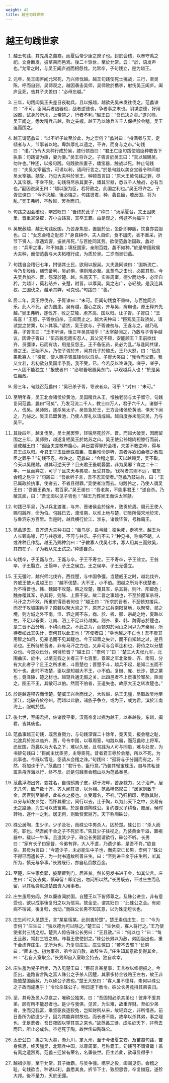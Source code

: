 ```yaml
---
weight: 42
title: 越王句践世家
---
```


# 越王句践世家

1. <span id="越王句践世家-1"></span>
越王句践，其先禹之苗裔，而夏后帝少康之庶子也。封於会稽，以奉守禹之祀。文身断发，披草莱而邑焉。後二十馀世，至於允常。云：“於，语发声也。”允常之时，与吴王阖庐战而相怨伐。允常卒，子句践立，是为越王。

2. <span id="越王句践世家-2"></span>
元年，吴王阖庐闻允常死，乃兴师伐越。越王句践使死士挑战，三行，至吴陈，呼而自刭。吴师观之，越因袭击吴师，吴师败於槜李，射伤吴王阖庐。阖庐且死，告其子夫差曰：“必毋忘越。”

3. <span id="越王句践世家-3"></span>
三年，句践闻吴王夫差日夜勒兵，且以报越，越欲先吴未发往伐之。范蠡谏曰：“不可。臣闻兵者凶器也，战者逆德也，争者事之末也。阴谋逆德，好用凶器，试身於所末，上帝禁之，行者不利。”越王曰：“吾已决之矣。”遂兴师。吴王闻之，悉发精兵击越，败之夫椒。越王乃以馀兵五千人保栖於会稽。吴王追而围之。

4. <span id="越王句践世家-4"></span>
越王谓范蠡曰：“以不听子故至於此，为之柰何？”蠡对曰：“持满者与天，定倾者与人，节事者以地。卑辞厚礼以遗之，不许，而身与之市。”句践曰：“诺。”乃令大夫种行成於吴，膝行顿首曰：“君王亡臣句践使陪臣种敢告下执事：句践请为臣，妻为妾。”吴王将许之。子胥言於吴王曰：“天以越赐吴，勿许也。”种还，以报句践。句践欲杀妻子，燔宝器，触战以死。种止句践曰：“夫吴太宰嚭贪，可诱以利，请间行言之。”於是句践以美女宝器令种间献吴太宰嚭。嚭受，乃见大夫种於吴王。种顿首言曰：“原大王赦句践之罪，尽入其宝器。不幸不赦，句践将尽杀其妻子，燔其宝器，悉五千人触战，必有当也。”嚭因说吴王曰：“越以服为臣，若将赦之，此国之利也。”吴王将许之。子胥进谏曰：“今不灭越，後必悔之。句践贤君，种、蠡良臣，若反国，将为乱。”吴王弗听，卒赦越，罢兵而归。

5. <span id="越王句践世家-5"></span>
句践之困会稽也，喟然叹曰：“吾终於此乎？”种曰：“汤系夏台，文王囚羑里，晋重耳饹翟，齐小白饹莒，其卒王霸。由是观之，何遽不为福乎？”

6. <span id="越王句践世家-6"></span>
吴既赦越，越王句践反国，乃苦身焦思，置胆於坐，坐卧即仰胆，饮食亦尝胆也。曰：“女忘会稽之耻邪？”身自耕作，夫人自织，食不加肉，衣不重采，折节下贤人，厚遇宾客，振贫吊死，”与百姓同其劳。欲使范蠡治国政，蠡对曰：“兵甲之事，种不如蠡；填抚国家，亲附百姓，蠡不如种。”於是举国政属大夫种，而使范蠡与大夫柘稽行成，为质於吴。二岁而吴归蠡。

7. <span id="越王句践世家-7"></span>
句践自会稽归七年，拊循其士民，欲用以报吴。大夫逢同谏曰：“国新流亡，今乃复殷给，缮饰备利，吴必惧，惧则难必至。且鸷鸟之击也，必匿其形。今夫吴兵加齐、晋，怨深於楚、越，名高天下，实害周室，德少而功多，必淫自矜。为越计，莫若结齐，亲楚，附晋，以厚吴。吴之志广，必轻战。是我连其权，三国伐之，越承其弊，可克也。”句践曰：“善。”

8. <span id="越王句践世家-8"></span>
居二年，吴王将伐齐。子胥谏曰：“未可。臣闻句践食不重味，与百姓同苦乐。此人不死，必为国患。吴有越，腹心之疾，齐与吴，疥甪也。原王释齐先越。”吴王弗听，遂伐齐，败之艾陵，虏齐高、国以归。让子胥。子胥曰：“王毋喜！”王怒，子胥欲自杀，王闻而止之。越大夫种曰：“臣观吴王政骄矣，请试尝之贷粟，以卜其事。”请贷，吴王欲与，子胥谏勿与，王遂与之，越乃私喜。子胥言曰：“王不听谏，後三年吴其墟乎！”太宰嚭闻之，乃数与子胥争越议，因谗子胥曰：“伍员貌忠而实忍人，其父兄不顾，安能顾王？王前欲伐齐，员彊谏，已而有功，用是反怨王。王不备伍员，员必为乱。”与逢同共谋，谗之王。王始不从，乃使子胥於齐，闻其讬子於鲍氏，王乃大怒，曰：“伍员果欺寡人！”役反，使人赐子胥属镂剑以自杀。子胥大笑曰：“我令而父霸，我又立若，若初欲分吴国半予我，我不受，已，今若反以谗诛我。嗟乎，嗟乎，一人固不能独立！”报使者曰：“必取吾眼置吴东门，以观越兵入也！”於是吴任嚭政。

9. <span id="越王句践世家-9"></span>
居三年，句践召范蠡曰：“吴已杀子胥，导谀者众，可乎？”对曰：“未可。”

10. <span id="越王句践世家-10"></span>
至明年春，吴王北会诸侯於黄池，吴国精兵从王，惟独老弱与太子留守。句践复问范蠡，蠡曰“可矣”。乃发习流二千人，教士四万人，君子六千人，诸御千人，伐吴。吴师败，遂杀吴太子。吴告急於王，王方会诸侯於黄池，惧天下闻之，乃祕之。吴王已盟黄池，乃使人厚礼以请成越。越自度亦未能灭吴，乃与吴平。

11. <span id="越王句践世家-11"></span>
其後四年，越复伐吴。吴士民罢弊，轻锐尽死於齐、晋。而越大破吴，因而留围之三年，吴师败，越遂复栖吴王於姑苏之山。吴王使公孙雄肉袒膝行而前，请成越王曰：“孤臣夫差敢布腹心，异日尝得罪於会稽，夫差不敢逆命，得与君王成以归。今君王举玉趾而诛孤臣，孤臣惟命是听，意者亦欲如会稽之赦孤臣之罪乎？”句践不忍，欲许之。范蠡曰：“会稽之事，天以越赐吴，吴不取。今天以吴赐越，越其可逆天乎？且夫君王蚤朝晏罢，非为吴邪？谋之二十二年，一旦而弃之，可乎？且夫天与弗取，反受其咎。‘伐柯者其则不远’，君忘会稽之戹乎？”句践曰：“吾欲听子言，吾不忍其使者。”范蠡乃鼓进兵，曰：“王已属政於执事，使者去，不者且得罪。”吴使者泣而去。句践怜之，乃使人谓吴王曰：“吾置王甬东，君百家。”吴王谢曰：“吾老矣，不能事君王！”遂自杀。乃蔽其面，曰：“吾无面以见子胥也！”越王乃葬吴王而诛太宰嚭。

12. <span id="越王句践世家-12"></span>
句践已平吴，乃以兵北渡淮，与齐、晋诸侯会於徐州，致贡於周。周元王使人赐句践胙，命为伯。句践已去，渡淮南，以淮上地与楚，归吴所侵宋地於宋，与鲁泗东方百里。当是时，越兵横行於江、淮东，诸侯毕贺，号称霸王。

13. <span id="越王句践世家-13"></span>
范蠡遂去，自齐遗大夫种书曰：“蜚鸟尽，良弓藏；狡兔死，走狗烹。越王为人长颈鸟喙，可与共患难，不可与共乐。子何不去？”种见书，称病不朝。人或谗种且作乱，越王乃赐种剑曰：“子教寡人伐吴七术，寡人用其三而败吴，其四在子，子为我从先王试之。”种遂自杀。

14. <span id="越王句践世家-14"></span>
句践卒，子王鼫与立。王鼫与卒，子王不寿立。王不寿卒，子王翁立。王翁卒，子王翳立。王翳卒，子王之侯立。王之侯卒，子王无彊立。

15. <span id="越王句践世家-15"></span>
王无彊时，越兴师北伐齐，西伐楚，与中国争彊。当楚威王之时，越北伐齐，齐威王使人说越王曰：“越不伐楚，大不王，小不伯。图越之所为不伐楚者，为不得晋也。韩、魏固不攻楚。韩之攻楚，覆其军，杀其将，则叶、阳翟危；魏亦覆其军，杀其将，则陈、上蔡不安。故二晋之事越也，不至於覆军杀将，马汗之力不效。所重於得晋者何也？”越王曰：“所求於晋者，不至顿刃接兵，而况于攻城围邑乎？原魏以聚大梁之下，原齐之试兵南阳莒地，以聚常、郯之境，则方城之外不南，淮、泗之间不东，商、於、析、郦、宗胡之地，夏路以左，不足以备秦，江南、泗上不足以待越矣。则齐、秦、韩、魏得志於楚也，是二晋不战分地，不耕而穫之。不此之为，而顿刃於河山之间以为齐秦用，所待者如此其失计，柰何其以此王也！”齐使者曰：“幸也越之不亡也！吾不贵其用智之如目，见豪毛而不见其睫也。今王知晋之失计，而不自知越之过，是目论也。王所待於晋者，非有马汗之力也，又非可与合军连和也，将待之以分楚众也。今楚众已分，何待於晋？”越王曰：“柰何？”曰：“楚三大夫张九军，北围曲沃、於中，以至无假之关者三千七百里，景翠之军北聚鲁、齐、南阳，分有大此者乎？且王之所求者，斗晋楚也；晋楚不斗，越兵不起，是知二五而不知十也。此时不攻楚，臣以是知越大不王，小不伯。复雠、庞、长沙，楚之粟也；竟泽陵，楚之材也。越窥兵通无假之关，此四邑者不上贡事於郢矣。臣闻之，图王不王，其敝可以伯。然而不伯者，王道失也。故原大王之转攻楚也。”

16. <span id="越王句践世家-16"></span>
於是越遂释齐而伐楚。楚威王兴兵而伐之，大败越，杀王无彊，尽取故吴地至浙江，北破齐於徐州。而越以此散，诸族子争立，或为王，或为君，滨於江南海上，服朝於楚。

17. <span id="越王句践世家-17"></span>
後七世，至闽君摇，佐诸侯平秦。汉高帝复以摇为越王，以奉越後。东越，闽君，皆其後也。

18. <span id="越王句践世家-18"></span>
范蠡事越王句践，既苦身戮力，与句践深谋二十馀年，竟灭吴，报会稽之耻，北渡兵於淮以临齐、晋，号令中国，以尊周室，句践以霸，而范蠡称上将军。还反国，范蠡以为大名之下，难以久居，且句践为人可与同患，难与处安，为书辞句践曰：“臣闻主忧臣劳，主辱臣死。昔者君王辱於会稽，所以不死，为此事也。今既以雪耻，臣请从会稽之诛。”句践曰：“孤将与子分国而有之。不然，将加诛于子。”范蠡曰：“君行令，臣行意。”乃装其轻宝珠玉，自与其私徒属乘舟浮海以行，终不反。於是句践表会稽山以为范蠡奉邑。

19. <span id="越王句践世家-19"></span>
范蠡浮海出齐，变姓名，自谓鸱夷子皮，耕于海畔，苦身戮力，父子治产。居无几何，致产数十万。齐人闻其贤，以为相。范蠡喟然叹曰：“居家则致千金，居官则至卿相，此布衣之极也。久受尊名，不祥。”乃归相印，尽散其财，以分与知友乡党，而怀其重宝，间行以去，止于陶，以为此天下之中，交易有无之路通，为生可以致富矣。於是自谓陶硃公。复约要父子耕畜，废居，候时转物，逐什一之利。居无何，则致赀累巨万。天下称陶硃公。

20. <span id="越王句践世家-20"></span>
硃公居陶，生少子。少子及壮，而硃公中男杀人，囚於楚。硃公曰：“杀人而死，职也。然吾闻千金之子不死於市。”告其少子往视之。乃装黄金千溢，置褐器中，载以一牛车。且遣其少子，硃公长男固请欲行，硃公不听。长男曰：“家有长子曰家督，今弟有罪，大人不遣，乃遗少弟，是吾不肖。”欲自杀。其母为言曰：“今遣少子，未必能生中子也，而先空亡长男，柰何？”硃公不得已而遣长子，为一封书遗故所善庄生。曰：“至则进千金于庄生所，听其所为，慎无与争事。”长男既行，亦自私赍数百金。

21. <span id="越王句践世家-21"></span>
至楚，庄生家负郭，披藜藋到门，居甚贫。然长男发书进千金，如其父言。庄生曰：“可疾去矣，慎毋留！即弟出，勿问所以然。”长男既去，不过庄生而私留，以其私赍献遗楚国贵人用事者。

22. <span id="越王句践世家-22"></span>
庄生虽居穷阎，然以廉直闻於国，自楚王以下皆师尊之。及硃公进金，非有意受也，欲以成事後复归之以为信耳。故金至，谓其妇曰：“此硃公之金。有如病不宿诫，後复归，勿动。”而硃公长男不知其意，以为殊无短长也。

23. <span id="越王句践世家-23"></span>
庄生间时入见楚王，言“某星宿某，此则害於楚”。楚王素信庄生，曰：“今为柰何？”庄生曰：“独以德为可以除之。”楚王曰：“生休矣，寡人将行之。”王乃使使者封三钱之府。楚贵人惊告硃公长男曰：“王且赦。”曰：“何以也？”曰：“每王且赦，常封三钱之府。昨暮王使使封之。”硃公长男以为赦，弟固当出也，重千金虚弃庄生，无所为也，乃复见庄生。庄生惊曰：“若不去邪？”长男曰：“固未也。初为事弟，弟今议自赦，故辞生去。”庄生知其意欲复得其金，曰：“若自入室取金。”长男即自入室取金持去，独自欢幸。

24. <span id="越王句践世家-24"></span>
庄生羞为兒子所卖，乃入见楚王曰：“臣前言某星事，王言欲以修德报之。今臣出，道路皆言陶之富人硃公之子杀人囚楚，其家多持金钱赂王左右，故王非能恤楚国而赦，乃以硃公子故也。”楚王大怒曰：“寡人虽不德耳，柰何以硃公之子故而施惠乎！”令论杀硃公子，明日遂下赦令。硃公长男竟持其弟丧归。

25. <span id="越王句践世家-25"></span>
至，其母及邑人尽哀之，唯硃公独笑，曰：“吾固知必杀其弟也！彼非不爱其弟，顾有所不能忍者也。是少与我俱，见苦，为生难，故重弃财。至如少弟者，生而见我富，乘坚驱良逐狡兔，岂知财所从来，故轻弃之，非所惜吝。前日吾所为欲遣少子，固为其能弃财故也。而长者不能，故卒以杀其弟，事之理也，无足悲者。吾日夜固以望其丧之来也。”故范蠡三徙，成名於天下，非苟去而已，所止必成名。卒老死于陶，故世传曰陶硃公。

26. <span id="越王句践世家-26"></span>
太史公曰：禹之功大矣，渐九川，定九州，至于今诸夏艾安。及苗裔句践，苦身焦思，终灭彊吴，北观兵中国，以尊周室，号称霸王。句践可不谓贤哉！盖有禹之遗烈焉。范蠡三迁皆有荣名，名垂後世。臣主若此，欲毋显得乎！

27. <span id="越王句践世家-27"></span>
越祖少康，至于允常。其子始霸，与吴争彊。槜李之役，阖闾见伤。会稽之耻，句践欲当。种诱以利，蠡悉其良。折节下士，致胆思尝。卒复雠寇，遂殄大邦。後不量力，灭於无彊。
